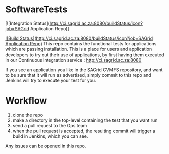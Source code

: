 SoftwareTests
=============
[![Integration Status](http://ci.sagrid.ac.za:8080/buildStatus/icon?job=SAGrid Application Repo)]

[![Build Status](http://ci.sagrid.ac.za:8080/buildStatus/icon?job=SAGrid Application Repo)](http://ci.sagrid.ac.za:8080/job/SAGrid%20Application%20Repo/)
This repo contains the functional tests for applications which are passing installation. This is a place for users and application developers to try out their use of applications, by first having them executed in our Continuous Integration service : 
http://ci.sagrid.ac.za:8080

If you see an application you like in the SAGrid CVMFS repository, and want to be sure that it will run as advertised, simply commit to this repo and Jenkins will try to execute your test for you.

Workflow
=======

  1. clone the repo
  1. make a directory in the top-level containing the test that you want run
  1. send a pull request to the Ops team
  1. when the pull request is accepted, the resulting commit will trigger a build in Jenkins, which you can see.

Any issues can be opened in this repo.

